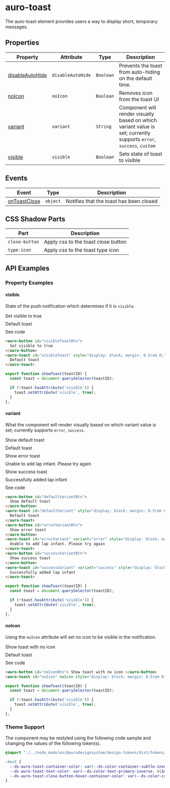 <!-- AURO-GENERATED-CONTENT:START (FILE:src=./../api.md) -->
<!-- The below content is automatically added from ./../api.md -->

# auro-toast

The auro-toast element provides users a way to display short, temporary messages.

## Properties

| Property          | Attribute         | Type      | Description                                      |
|-------------------|-------------------|-----------|--------------------------------------------------|
| [disableAutoHide](#disableAutoHide) | `disableAutoHide` | `Boolean` | Prevents the toast from auto-hiding on the default time. |
| [noIcon](#noIcon)          | `noIcon`          | `Boolean` | Removes icon from the toast UI                   |
| [variant](#variant)         | `variant`         | `String`  | Component will render visually based on which variant value is set; currently supports `error`, `success`, `custom` |
| [visible](#visible)         | `visible`         | `Boolean` | Sets state of toast to visible                   |

## Events

| Event          | Type     | Description                             |
|----------------|----------|-----------------------------------------|
| [onToastClose](#onToastClose) | `object` | Notifies that the toast has been closed |

## CSS Shadow Parts

| Part           | Description                         |
|----------------|-------------------------------------|
| `close-button` | Apply css to the toast close button |
| `type-icon`    | Apply css to the toast type icon    |
<!-- AURO-GENERATED-CONTENT:END -->

## API Examples

### Property Examples

#### visible

State of the push notification which determines if it is `visible`.

<div class="exampleWrapper">
  <!-- AURO-GENERATED-CONTENT:START (FILE:src=./../../apiExamples/visible.html) -->
  <!-- The below content is automatically added from ./../../apiExamples/visible.html -->
  <auro-button id="visibleToastBtn">
    Set visible to true
  </auro-button>
  <auro-toast id="visibleToast" style="display: block; margin: 0.5rem 0;">
    Default toast
  </auro-toast>
  <!-- AURO-GENERATED-CONTENT:END -->
</div>
<auro-accordion alignRight>
  <span slot="trigger">See code</span>
<!-- AURO-GENERATED-CONTENT:START (CODE:src=./../../apiExamples/visible.html) -->
<!-- The below code snippet is automatically added from ./../../apiExamples/visible.html -->

```html
<auro-button id="visibleToastBtn">
  Set visible to true
</auro-button>
<auro-toast id="visibleToast" style="display: block; margin: 0.5rem 0;">
  Default toast
</auro-toast>
```
<!-- AURO-GENERATED-CONTENT:END -->
<!-- AURO-GENERATED-CONTENT:START (CODE:src=./../../apiExamples/showToast.js) -->
<!-- The below code snippet is automatically added from ./../../apiExamples/showToast.js -->

```js
export function showToast(toastID) {
  const toast = document.querySelector(toastID);

  if (!toast.hasAttribute('visible')) {
    toast.setAttribute('visible', true);
  }
};
```
<!-- AURO-GENERATED-CONTENT:END -->
</auro-accordion>

#### variant

What the component will render visually based on which variant value is set; currently supports `error`, `success`.

<div class="exampleWrapper">
  <!-- AURO-GENERATED-CONTENT:START (FILE:src=./../../apiExamples/variant.html) -->
  <!-- The below content is automatically added from ./../../apiExamples/variant.html -->
  <auro-button id="defaultVariantBtn">
    Show default toast
  </auro-button>
  <auro-toast id="defaultVariant" style="display: block; margin: 0.5rem 0;">
    Default toast
  </auro-toast>
  <auro-button id="errorVariantBtn">
    Show error toast
  </auro-button>
  <auro-toast id="errorVariant" variant="error" style="display: block; margin: 0.5rem 0;">
    Unable to add lap infant. Please try again
  </auro-toast>
  <auro-button id="successVariantBtn">
    Show success toast
  </auro-button>
  <auro-toast id="successVariant" variant="success" style="display: block; margin: 0.5rem 0;">
    Successfully added lap infant
  </auro-toast>
  <!-- AURO-GENERATED-CONTENT:END -->
</div>
<auro-accordion alignRight>
  <span slot="trigger">See code</span>
<!-- AURO-GENERATED-CONTENT:START (CODE:src=./../../apiExamples/variant.html) -->
<!-- The below code snippet is automatically added from ./../../apiExamples/variant.html -->

```html
<auro-button id="defaultVariantBtn">
  Show default toast
</auro-button>
<auro-toast id="defaultVariant" style="display: block; margin: 0.5rem 0;">
  Default toast
</auro-toast>
<auro-button id="errorVariantBtn">
  Show error toast
</auro-button>
<auro-toast id="errorVariant" variant="error" style="display: block; margin: 0.5rem 0;">
  Unable to add lap infant. Please try again
</auro-toast>
<auro-button id="successVariantBtn">
  Show success toast
</auro-button>
<auro-toast id="successVariant" variant="success" style="display: block; margin: 0.5rem 0;">
  Successfully added lap infant
</auro-toast>
```
<!-- AURO-GENERATED-CONTENT:END -->
<!-- AURO-GENERATED-CONTENT:START (CODE:src=./../../apiExamples/showToast.js) -->
<!-- The below code snippet is automatically added from ./../../apiExamples/showToast.js -->

```js
export function showToast(toastID) {
  const toast = document.querySelector(toastID);

  if (!toast.hasAttribute('visible')) {
    toast.setAttribute('visible', true);
  }
};
```
<!-- AURO-GENERATED-CONTENT:END -->
</auro-accordion>

#### noIcon

Using the `noIcon` attribute will set no icon to be visible in the notification.

<div class="exampleWrapper">
  <!-- AURO-GENERATED-CONTENT:START (FILE:src=./../../apiExamples/noIcon.html) -->
  <!-- The below content is automatically added from ./../../apiExamples/noIcon.html -->
  <auro-button id="noIconBtn"> Show toast with no icon </auro-button>
  <auro-toast id="noIcon" noIcon style="display: block; margin: 0.5rem 0;"> Default toast </auro-toast>
  <!-- AURO-GENERATED-CONTENT:END -->
</div>
<auro-accordion alignRight>
  <span slot="trigger">See code</span>
<!-- AURO-GENERATED-CONTENT:START (CODE:src=./../../apiExamples/noIcon.html) -->
<!-- The below code snippet is automatically added from ./../../apiExamples/noIcon.html -->

```html
<auro-button id="noIconBtn"> Show toast with no icon </auro-button>
<auro-toast id="noIcon" noIcon style="display: block; margin: 0.5rem 0;"> Default toast </auro-toast>
```
<!-- AURO-GENERATED-CONTENT:END -->
<!-- AURO-GENERATED-CONTENT:START (CODE:src=./../../apiExamples/showToast.js) -->
<!-- The below code snippet is automatically added from ./../../apiExamples/showToast.js -->

```js
export function showToast(toastID) {
  const toast = document.querySelector(toastID);

  if (!toast.hasAttribute('visible')) {
    toast.setAttribute('visible', true);
  }
};
```
<!-- AURO-GENERATED-CONTENT:END -->
</auro-accordion>

### Theme Support

The component may be restyled using the following code sample and changing the values of the following token(s).

<!-- AURO-GENERATED-CONTENT:START (CODE:src=./../../src/tokens.scss) -->
<!-- The below code snippet is automatically added from ./../../src/tokens.scss -->

```scss
@import "./../node_modules/@aurodesignsystem/design-tokens/dist/tokens/SCSSVariables";

:host {
  --ds-auro-toast-container-color: var(--ds-color-container-subtle-inverse, #{$ds-color-container-subtle-inverse});
  --ds-auro-toast-text-color: var(--ds-color-text-primary-inverse, #{$ds-color-text-primary-inverse});
  --ds-auro-toast-close-button-hover-container-color: var(--ds-color-container-ui-secondary-hover-default, #{$ds-color-container-ui-secondary-hover-default});
}
```
<!-- AURO-GENERATED-CONTENT:END -->
